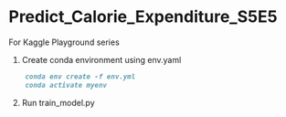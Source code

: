 # Predict_Calorie_Expenditure_S5E5
For Kaggle Playground series


1. Create conda environment using env.yaml

```markdown
    conda env create -f env.yml
    conda activate myenv
```

2. Run train_model.py
